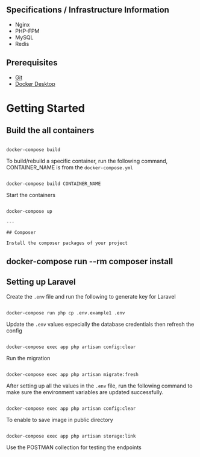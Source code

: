 ## Specifications / Infrastructure Information

-   Nginx
-   PHP-FPM
-   MySQL
-   Redis

## Prerequisites

-   [Git](https://git-scm.com/downloads)
-   [Docker Desktop](https://www.docker.com/products/docker-desktop)

# Getting Started

## Build the all containers

```

docker-compose build

```

To build/rebuild a specific container, run the following command, CONTAINER_NAME is from the `docker-compose.yml`

```

docker-compose build CONTAINER_NAME

```

Start the containers

```

docker-compose up

---

## Composer

Install the composer packages of your project

```

## docker-compose run --rm composer install

## Setting up Laravel

Create the `.env` file and run the following to generate key for Laravel

```

docker-compose run php cp .env.example1 .env

```

Update the `.env` values especially the database credentials then refresh the config

```

docker-compose exec app php artisan config:clear

```

Run the migration

```

docker-compose exec app php artisan migrate:fresh

```

After setting up all the values in the `.env` file, run the following command to make sure the environment variables are updated successfully.

```

docker-compose exec app php artisan config:clear

```

To enable to save image in public directory

```

docker-compose exec app php artisan storage:link

```

Use the POSTMAN collection for testing the endpoints

```

```
